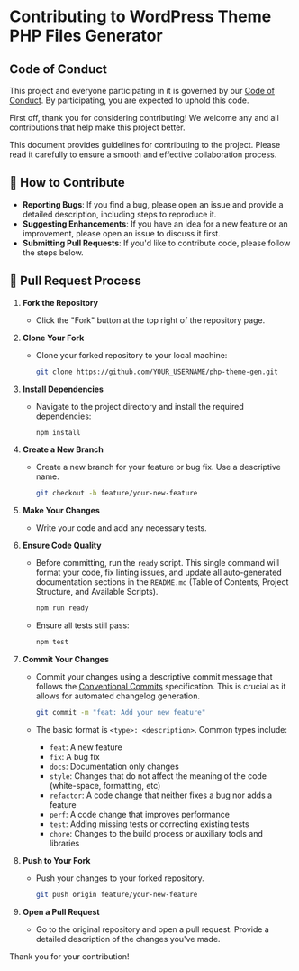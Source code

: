 # Contributing to WordPress Theme PHP Files Generator

## Code of Conduct

This project and everyone participating in it is governed by our [Code of Conduct](CODE_OF_CONDUCT.md). By participating, you are expected to uphold this code.

First off, thank you for considering contributing! We welcome any and all contributions that help make this project better.

This document provides guidelines for contributing to the project. Please read it carefully to ensure a smooth and effective collaboration process.

## 💬 How to Contribute

- **Reporting Bugs**: If you find a bug, please open an issue and provide a detailed description, including steps to reproduce it.
- **Suggesting Enhancements**: If you have an idea for a new feature or an improvement, please open an issue to discuss it first.
- **Submitting Pull Requests**: If you'd like to contribute code, please follow the steps below.

## 🚀 Pull Request Process

1. **Fork the Repository**
   - Click the "Fork" button at the top right of the repository page.

2. **Clone Your Fork**
   - Clone your forked repository to your local machine:

     ```bash
     git clone https://github.com/YOUR_USERNAME/php-theme-gen.git
     ```

3. **Install Dependencies**
   - Navigate to the project directory and install the required dependencies:

     ```bash
     npm install
     ```

4. **Create a New Branch**
   - Create a new branch for your feature or bug fix. Use a descriptive name.

     ```bash
     git checkout -b feature/your-new-feature
     ```

5. **Make Your Changes**
   - Write your code and add any necessary tests.

6. **Ensure Code Quality**
   - Before committing, run the `ready` script. This single command will format your code, fix linting issues, and update all auto-generated documentation sections in the `README.md` (Table of Contents, Project Structure, and Available Scripts).

     ```bash
     npm run ready
     ```

   - Ensure all tests still pass:

     ```bash
     npm test
     ```

7. **Commit Your Changes**
   - Commit your changes using a descriptive commit message that follows the [Conventional Commits](https://www.conventionalcommits.org/en/v1.0.0/) specification. This is crucial as it allows for automated changelog generation.

     ```bash
     git commit -m "feat: Add your new feature"
     ```

   - The basic format is `<type>: <description>`. Common types include:
     - `feat`: A new feature
     - `fix`: A bug fix
     - `docs`: Documentation only changes
     - `style`: Changes that do not affect the meaning of the code (white-space, formatting, etc)
     - `refactor`: A code change that neither fixes a bug nor adds a feature
     - `perf`: A code change that improves performance
     - `test`: Adding missing tests or correcting existing tests
     - `chore`: Changes to the build process or auxiliary tools and libraries

8. **Push to Your Fork**
   - Push your changes to your forked repository.

     ```bash
     git push origin feature/your-new-feature
     ```

9. **Open a Pull Request**
   - Go to the original repository and open a pull request. Provide a detailed description of the changes you've made.

Thank you for your contribution!
